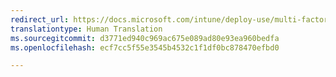 ```yaml
---
redirect_url: https://docs.microsoft.com/intune/deploy-use/multi-factor-authentication-azure-active-directory
translationtype: Human Translation
ms.sourcegitcommit: d3771ed940c969ac675e089ad80e93ea960bedfa
ms.openlocfilehash: ecf7cc5f55e3545b4532c1f1df0bc878470efbd0

---
```




<!--HONumber=Feb17_HO1-->


